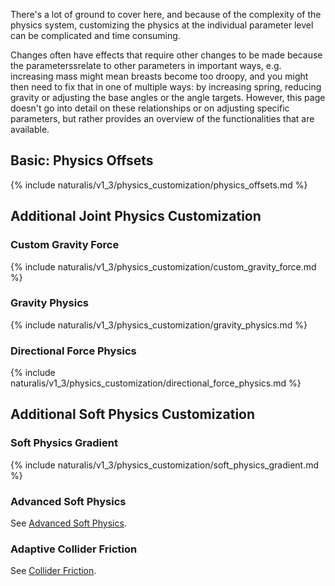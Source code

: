There's a lot of ground to cover here, and because of the complexity of the physics system, customizing the physics at the individual parameter level can be complicated and time consuming.

Changes often have effects that require other changes to be made because the parameterssrelate to other parameters in important ways, e.g. increasing mass might mean breasts become too droopy, and you might then need to fix that in one of multiple ways: by increasing spring, reducing gravity or adjusting the base angles or the angle targets. However, this page doesn't go into detail on these relationships or on adjusting specific parameters, but rather provides an overview of the functionalities that are available.

## Basic: Physics Offsets

{% include naturalis/v1_3/physics_customization/physics_offsets.md %}

## Additional Joint Physics Customization

### Custom Gravity Force

{% include naturalis/v1_3/physics_customization/custom_gravity_force.md %}

### Gravity Physics

{% include naturalis/v1_3/physics_customization/gravity_physics.md %}

### Directional Force Physics

{% include naturalis/v1_3/physics_customization/directional_force_physics.md %}

## Additional Soft Physics Customization

### Soft Physics Gradient

{% include naturalis/v1_3/physics_customization/soft_physics_gradient.md %}

### Advanced Soft Physics

See [Advanced Soft Physics](../advanced_soft_physics/).

### Adaptive Collider Friction

See [Collider Friction](../collider_friction/).

